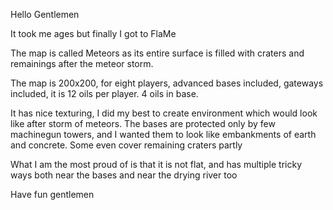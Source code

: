 Hello Gentlemen  

It took me ages but finally I got to FlaMe  

The map is called Meteors as its entire surface is filled with craters and remainings after the meteor storm.

The map is 200x200, for eight players, advanced bases included, gateways included, it is 12 oils per player. 4 oils in base.

It has nice texturing, I did my best to create environment which would look like after storm of meteors. The bases are protected only by few machinegun towers, and I wanted them to look like embankments of earth and concrete. Some even cover remaining craters partly  

What I am the most proud of is that it is not flat, and has multiple tricky ways both near the bases and near the drying river too  

Have fun gentlemen  
